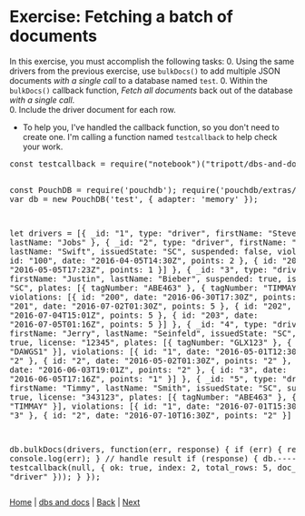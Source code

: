# Exercise: Fetching a batch of documents

In this exercise, you must accomplish the following tasks:
0. Using the same drivers from the previous exercise, use `bulkDocs()` to add multiple JSON documents _with a single call_ to a database named `test`.
0. Within the `bulkDocs()` callback function, _Fetch all documents_ back out of the database _with a single call_.  
0. Include the driver document for each row.

- To help you, I've handled the callback function, so you don't need to create one.  I'm calling a function named `testcallback` to help check your work.

<div class="tonic">
<pre>
const testcallback = require("notebook")("tripott/dbs-and-docs-test-alldocs/1.0.5");

const PouchDB = require('pouchdb');
require('pouchdb/extras/memory');
var db = new PouchDB('test', {
    adapter: 'memory'
});

let drivers = [{
        _id: "1",
        type: "driver",
        firstName: "Steve",
        lastName: "Jobs"
    }, {
        _id: "2",
        type: "driver",
        firstName: "Taylor",
        lastName: "Swift",
        issuedState: "SC",
        suspended: false,
        violations: [{
            id: "100",
            date: "2016-04-05T14:30Z",
            points: 2
        }, {
            id: "200",
            date: "2016-05-05T17:23Z",
            points: 1
        }]
    }, {
        _id: "3",
        type: "driver",
        firstName: "Justin",
        lastName: "Bieber",
        suspended: true,
        issuedState: "SC",
        plates: [{
            tagNumber: "ABE463"
        }, {
            tagNumber: "TIMMAY"
        }],
        violations: [{
            id: "200",
            date: "2016-06-30T17:30Z",
            points: 2
        }, {
            id: "201",
            date: "2016-07-02T01:30Z",
            points: 5
        }, {
            id: "202",
            date: "2016-07-04T15:01Z",
            points: 5
        }, {
            id: "203",
            date: "2016-07-05T01:16Z",
            points: 5
        }]
    }, {
        _id: "4",
        type: "driver",
        firstName: "Jerry",
        lastName: "Seinfeld",
        issuedState: "SC",
        suspended: true,
        license: "12345",
        plates: [{
            tagNumber: "GLX123"
        }, {
            tagNumber: "DAWGS1"
        }],
        violations: [{
            id: "1",
            date: "2016-05-01T12:30Z",
            points: "2"
        }, {
            id: "2",
            date: "2016-05-02T01:30Z",
            points: "2"
        }, {
            id: "4",
            date: "2016-06-03T19:01Z",
            points: "2"
        }, {
            id: "3",
            date: "2016-06-05T17:16Z",
            points: "1"
        }]
    }, {
        _id: "5",
        type: "driver",
        firstName: "Timmy",
        lastName: "Smith",
        issuedState: "SC",
        suspended: true,
        license: "343123",
        plates: [{
            tagNumber: "ABE463"
        }, {
            tagNumber: "TIMMAY"
        }],
        violations: [{
            id: "1",
            date: "2016-07-01T15:30Z",
            points: "3"
        }, {
            id: "2",
            date: "2016-07-10T16:30Z",
            points: "2"
        }]
    }
];

db.bulkDocs(drivers, function(err, response) {
    if (err) {
        return console.log(err);
    }
    // handle result
    if (response) {
        db.----({ --- }, testcallback(null, { ok: true, index: 2, total_rows: 5, doc_type: "driver"  }));
    }
});
</pre>
</div>

[Home](/)  |  [dbs and docs](/dbs-and-docs)  |  [Back](/dbs-and-docs/2)  |  [Next](/dbs-and-docs/4)   
